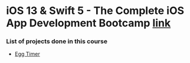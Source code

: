 # iOS 13 &amp; Swift 5 - The Complete iOS App Development Bootcamp [link](https://www.udemy.com/course/ios-13-app-development-bootcamp/)

### List of projects done in this course
- [Egg Timer]()

